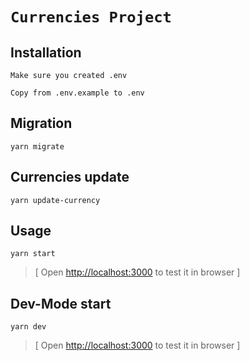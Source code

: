 # `Currencies Project`

## Installation

`Make sure you created .env`

`Copy from .env.example to .env`

## Migration
```
yarn migrate
```

## Currencies update
```
yarn update-currency
```

## Usage

```
yarn start
```

> [ Open [http://localhost:3000](http://localhost:3000) to test it in browser ]

## Dev-Mode start

```
yarn dev
```
> [ Open [http://localhost:3000](http://localhost:3000) to test it in browser ]

